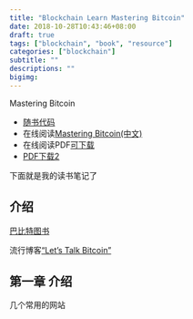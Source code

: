 ```yaml
---
title: "Blockchain Learn Mastering Bitcoin"
date: 2018-10-28T10:43:46+08:00
draft: true
tags: ["blockchain", "book", "resource"]
categories: ["blockchain"]
subtitle: ""
descriptions: ""
bigimg:
---
```


Mastering Bitcoin

- [随书代码](https://github.com/bitcoinbook/bitcoinbook)
- 在线阅读[Mastering Bitcoin(中文)](http://book.8btc.com/master_bitcoin)
- 在线阅读PDF[可下载](https://bitcoinbook.info/wp-content/translations/cmn/book.pdf)
- [PDF下载2](http://www.liangchan.net/liangchan/9043.html)

下面就是我的读书笔记了


## 介绍

[巴比特图书](http://book.8btc.com/)

流行博客[“Let’s Talk Bitcoin”](https://letstalkbitcoin.com/)

## 第一章 介绍

几个常用的网站

## 



